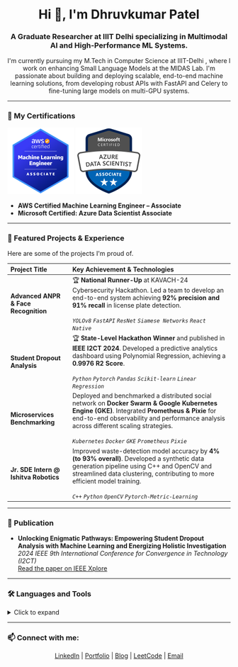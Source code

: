 <h1 align="center">Hi 👋, I'm Dhruvkumar Patel</h1>
<h3 align="center">A Graduate Researcher at IIIT Delhi specializing in Multimodal AI and High-Performance ML Systems.</h3>

<p align="center">
  I'm currently pursuing my M.Tech in Computer Science at IIIT-Delhi , where I work on enhancing Small Language Models at the MIDAS Lab. I'm passionate about building and deploying scalable, end-to-end machine learning solutions, from developing robust APIs with FastAPI and Celery  to fine-tuning large models on multi-GPU systems.
</p>

---

### 🏅 My Certifications
<p align="left">
  <img src="./images/certifications/aws-machine-learning-associate-mla-c01-600x600.png" alt="AWS Certified Machine Learning Engineer – Associate Badge" width="150" height="150"/>
  <img src="./images/certifications/azure-data-scientist-associate-600x600.png" alt="Microsoft Certified: Azure Data Scientist Associate Badge" width="150" height="150"/>
</p>

- **AWS Certified Machine Learning Engineer – Associate** 
- **Microsoft Certified: Azure Data Scientist Associate** 

---

### 🚀 Featured Projects & Experience

Here are some of the projects I'm proud of.

| Project Title | Key Achievement & Technologies |
| :--- | :--- |
| **Advanced ANPR & Face Recognition** | 🏆 **National Runner-Up** at KAVACH-24 Cybersecurity Hackathon. Led a team to develop an end-to-end system achieving **92% precision and 91% recall** in license plate detection. <br/><br/> *`YOLOv8` `FastAPI` `ResNet` `Siamese Networks` `React Native`*  |
| **Student Dropout Analysis** | 🏆 **State-Level Hackathon Winner**  and published in **IEEE I2CT 2024**. Developed a predictive analytics dashboard using Polynomial Regression, achieving a **0.9976 R2 Score**. <br/><br/> *`Python` `Pytorch` `Pandas` `Scikit-learn` `Linear Regression`* |
| **Microservices Benchmarking** | Deployed and benchmarked a distributed social network on **Docker Swarm & Google Kubernetes Engine (GKE)**. Integrated **Prometheus & Pixie** for end-to-end observability and performance analysis across different scaling strategies. <br/><br/> *`Kubernetes` `Docker` `GKE` `Prometheus` `Pixie`*  |
| **Jr. SDE Intern @ Ishitva Robotics** | Improved waste-detection model accuracy by **4% (to 93% overall)**. Developed a synthetic data generation pipeline using C++ and OpenCV and streamlined data clustering, contributing to more efficient model training. <br/><br/> *`C++` `Python` `OpenCV` `Pytorch-Metric-Learning`*  |

---

### 📖 Publication

- **Unlocking Enigmatic Pathways: Empowering Student Dropout Analysis with Machine Learning and Energizing Holistic Investigation** <br/> *2024 IEEE 9th International Conference for Convergence in Technology (I2CT)*  <br/> [Read the paper on IEEE Xplore](https://ieeexplore.ieee.org/document/10543438/) 

---

### 🛠️ Languages and Tools

<details>
<summary>Click to expand</summary>

<h4>Languages & Databases</h4>
<p align="left">
<a href="https://skillicons.dev">
<img src="https://skillicons.dev/icons?i=cpp,python,js,postgres,mongodb,mysql" />
</a>
</p>

<h4>AI/ML & Data Science</h4>
<p align="left">
<a href="https://skillicons.dev">
<img src="https://skillicons.dev/icons?i=pytorch,sklearn,opencv,tensorflow" />
</a>
</p>

<h4>DevOps & Cloud</h4>
<p align="left">
<a href="https://skillicons.dev">
<img src="https://skillicons.dev/icons?i=aws,azure,gcp,docker,kubernetes,git" />
</a>
</p>

<h4>Web & Other Frameworks</h4>
<p align="left">
<a href="https://skillicons.dev">
<img src="https://skillicons.dev/icons?i=fastapi,flask,react,nodejs,html,css" />
</a>
</p>
</details>



---

### 📫 Connect with me:
<p align="center">
  <a href="https://www.linkedin.com/in/stack-dhruv" target="blank">LinkedIn</a> |
  <a href="https://stack-dhruv.vercel.app" target="blank">Portfolio</a> |
  <a href="https://stack-dhruv.vercel.app/blog" target="blank">Blog</a> |
  <a href="https://www.leetcode.com/stack-dhruv" target="blank">LeetCode</a> |
  <a href="mailto:iamdhruv1563@gmail.com">Email</a>
</p>